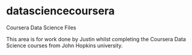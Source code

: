 # datasciencecoursera
Coursera Data Science Files

This area is for work done by Justin whilst completing the Coursera Data Science courses from John Hopkins university.
